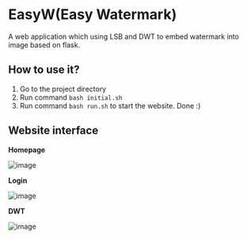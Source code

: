 # EasyW(Easy Watermark)
A web application which using LSB and DWT to embed watermark into image based on flask.

## How to use it?

1. Go to the project directory
2. Run command `bash initial.sh` 
3. Run command `bash run.sh` to start the website. Done :)

## Website interface

**Homepage**

![image](https://user-images.githubusercontent.com/12698567/40959691-076bc1da-68d0-11e8-9330-cbb69e9be77a.png)

**Login**

![image](https://user-images.githubusercontent.com/12698567/40959796-535e2588-68d0-11e8-864b-172df2201350.png)

**DWT**

![image](https://user-images.githubusercontent.com/12698567/40959841-73404ade-68d0-11e8-99e6-a665b0999742.png)



